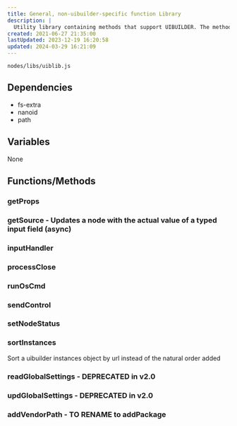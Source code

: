 ```yaml
---
title: General, non-uibuilder-specific function Library
description: |
  Utility library containing methods that support UIBUILDER. The methods it contains are not generic and will require references to Node-RED objects to be passed.
created: 2021-06-27 21:35:00
lastUpdated: 2023-12-19 16:20:58
updated: 2024-03-29 16:21:09
---
```


`nodes/libs/uiblib.js`

## Dependencies

* fs-extra
* nanoid
* path

## Variables

None

## Functions/Methods

### getProps
### getSource - Updates a node with the actual value of a typed input field (async)
### inputHandler
### processClose
### runOsCmd
### sendControl
### setNodeStatus
### sortInstances

Sort a uibuilder instances object by url instead of the natural order added

### readGlobalSettings - DEPRECATED in v2.0

### updGlobalSettings  - DEPRECATED in v2.0

### addVendorPath - TO RENAME to addPackage

